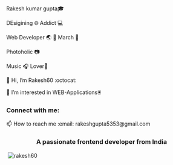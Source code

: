 Rakesh kumar gupta🎓

DEsigining 🌐 Addict 💻

Web Developer 🌏 
🎉 March 🎂

Photoholic 📷

Music 🎧 Lover🎵

👋 Hi, I’m Rakesh60 :octocat:

👀 I’m interested in WEB-Applications:trackball:
<h3 align="left">Connect with me:</h3>
📫 How to reach me :email: rakeshgupta5353@gmail.com
<h3 align="center">A passionate frontend developer from India</h3>


<p align="left">
</p>

<p>&nbsp;<img align="center" src="https://github-readme-stats.vercel.app/api?username=rakesh60&show_icons=true&locale=en" alt="rakesh60" /></p>





<!---
Rakesh60/Rakesh60 is a ✨ special ✨ repository because its `README.md` (this file) appears on your GitHub profile.
You can click the Preview link to take a look at your changes.
--->
